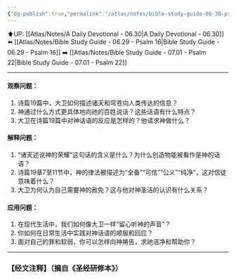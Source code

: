 ```yaml
---
{"dg-publish":true,"permalink":"/atlas/notes/bible-study-guide-06-30-psalm-19/"}
---
```


⬆️UP: [[Atlas/Notes/A Daily Devotional - 06.30\|A Daily Devotional - 06.30]]
⬅️ [[Atlas/Notes/Bible Study Guide - 06.29 - Psalm 16\|Bible Study Guide - 06.29 - Psalm 16]]
➡️ [[Atlas/Notes/Bible Study Guide - 07.01 - Psalm 22\|Bible Study Guide - 07.01 - Psalm 22]] 

---

#### 观察问题：
1. 诗篇19篇中，大卫如何描述诸天和穹苍向人类传达的信息？
2. 神通过什么方式更具体地向祂的百姓说话？这些话语有什么特点？
3. 大卫在诗篇19篇中对神话语的反应是怎样的？他请求神做什么？

#### 解释问题：
1. “诸天述说神的荣耀”这句话的含义是什么？为什么创造物能被看作是神的话语？
2. 诗篇19章7至11节中，神的律法被描述为“全备”“可信”“公义”“纯净”，这对信徒意味着什么？
3. 大卫为何认为自己需要神的赦免？这与他对神圣洁的认识有什么关系？

#### 应用问题：
1. 在现代生活中，我们如何像大卫一样“留心听神的声音”？
2. 你如何在日常生活中实践对神话语的顺服和回应？
3. 面对自己的罪和软弱，你可以怎样向神祷告，求祂洁净和帮助你？

---
### 【经文注释】（摘自《圣经研修本》）

